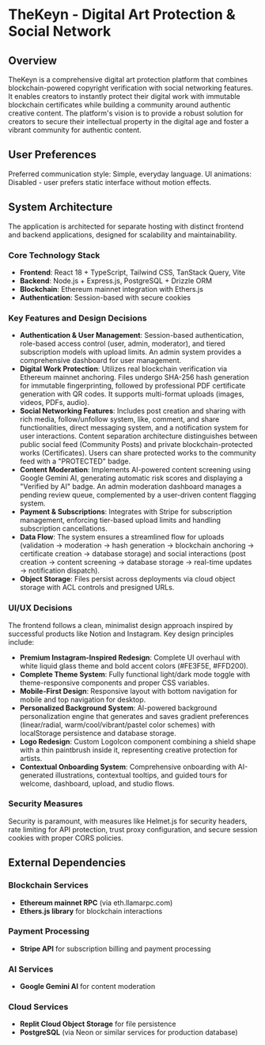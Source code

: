 # TheKeyn - Digital Art Protection & Social Network

## Overview
TheKeyn is a comprehensive digital art protection platform that combines blockchain-powered copyright verification with social networking features. It enables creators to instantly protect their digital work with immutable blockchain certificates while building a community around authentic creative content. The platform's vision is to provide a robust solution for creators to secure their intellectual property in the digital age and foster a vibrant community for authentic content.

## User Preferences
Preferred communication style: Simple, everyday language.
UI animations: Disabled - user prefers static interface without motion effects.

## System Architecture
The application is architected for separate hosting with distinct frontend and backend applications, designed for scalability and maintainability.

### Core Technology Stack
- **Frontend**: React 18 + TypeScript, Tailwind CSS, TanStack Query, Vite
- **Backend**: Node.js + Express.js, PostgreSQL + Drizzle ORM
- **Blockchain**: Ethereum mainnet integration with Ethers.js
- **Authentication**: Session-based with secure cookies

### Key Features and Design Decisions
- **Authentication & User Management**: Session-based authentication, role-based access control (user, admin, moderator), and tiered subscription models with upload limits. An admin system provides a comprehensive dashboard for user management.
- **Digital Work Protection**: Utilizes real blockchain verification via Ethereum mainnet anchoring. Files undergo SHA-256 hash generation for immutable fingerprinting, followed by professional PDF certificate generation with QR codes. It supports multi-format uploads (images, videos, PDFs, audio).
- **Social Networking Features**: Includes post creation and sharing with rich media, follow/unfollow system, like, comment, and share functionalities, direct messaging system, and a notification system for user interactions. Content separation architecture distinguishes between public social feed (Community Posts) and private blockchain-protected works (Certificates). Users can share protected works to the community feed with a "PROTECTED" badge.
- **Content Moderation**: Implements AI-powered content screening using Google Gemini AI, generating automatic risk scores and displaying a "Verified by AI" badge. An admin moderation dashboard manages a pending review queue, complemented by a user-driven content flagging system.
- **Payment & Subscriptions**: Integrates with Stripe for subscription management, enforcing tier-based upload limits and handling subscription cancellations.
- **Data Flow**: The system ensures a streamlined flow for uploads (validation → moderation → hash generation → blockchain anchoring → certificate creation → database storage) and social interactions (post creation → content screening → database storage → real-time updates → notification dispatch).
- **Object Storage**: Files persist across deployments via cloud object storage with ACL controls and presigned URLs.

### UI/UX Decisions
The frontend follows a clean, minimalist design approach inspired by successful products like Notion and Instagram. Key design principles include:
- **Premium Instagram-Inspired Redesign**: Complete UI overhaul with white liquid glass theme and bold accent colors (#FE3F5E, #FFD200).
- **Complete Theme System**: Fully functional light/dark mode toggle with theme-responsive components and proper CSS variables.
- **Mobile-First Design**: Responsive layout with bottom navigation for mobile and top navigation for desktop.
- **Personalized Background System**: AI-powered background personalization engine that generates and saves gradient preferences (linear/radial, warm/cool/vibrant/pastel color schemes) with localStorage persistence and database storage.
- **Logo Redesign**: Custom LogoIcon component combining a shield shape with a thin paintbrush inside it, representing creative protection for artists.
- **Contextual Onboarding System**: Comprehensive onboarding with AI-generated illustrations, contextual tooltips, and guided tours for welcome, dashboard, upload, and studio flows.

### Security Measures
Security is paramount, with measures like Helmet.js for security headers, rate limiting for API protection, trust proxy configuration, and secure session cookies with proper CORS policies.

## External Dependencies

### Blockchain Services
- **Ethereum mainnet RPC** (via eth.llamarpc.com)
- **Ethers.js library** for blockchain interactions

### Payment Processing
- **Stripe API** for subscription billing and payment processing

### AI Services
- **Google Gemini AI** for content moderation

### Cloud Services
- **Replit Cloud Object Storage** for file persistence
- **PostgreSQL** (via Neon or similar services for production database)